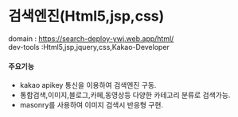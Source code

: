 <h1>검색엔진(Html5,jsp,css)</h1>

domain : https://search-deploy-ywj.web.app/html/ <br>
dev-tools :Html5,jsp,jquery,css,Kakao-Developer

#### 주요기능

- kakao apikey 통신을 이용하여 검색엔진 구동.
- 통합검색,이미지,블로그,카페,동영상등 다양한 카테고리 분류로 검색가능.
- masonry를 사용하여 이미지 검색시 반응형 구현.
